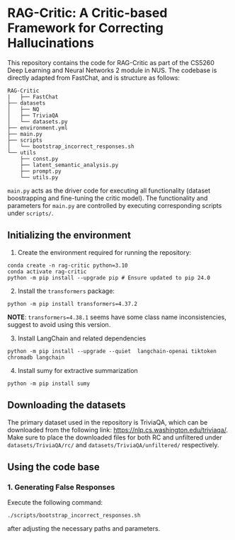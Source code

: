 # RAG-Critic: A Critic-based Framework for Correcting Hallucinations

This repository contains the code for RAG-Critic as part of the CS5260 Deep Learning and Neural Networks 2 module in NUS. The codebase is directly adapted from FastChat, and is structure as follows:

```
RAG-Critic
|   ├── FastChat
├── datasets
│   ├── NQ
│   ├── TriviaQA
│   └── datasets.py
├── environment.yml
├── main.py
├── scripts
│   └── bootstrap_incorrect_responses.sh
└── utils
    ├── const.py
    ├── latent_semantic_analysis.py
    ├── prompt.py
    └── utils.py
```

`main.py` acts as the driver code for executing all functionality (dataset boostrapping and fine-tuning the critic model). The functionality and parameters for `main.py` are controlled by executing corresponding scripts under `scripts/`.

## Initializing the environment

1. Create the environment required for running the repository:

```
conda create -n rag-critic python=3.10
conda activate rag-critic
python -m pip install --upgrade pip # Ensure updated to pip 24.0
```

2. Install the `transformers` package:

```
python -m pip install transformers=4.37.2
```

**NOTE**: `transformers=4.38.1` seems have some class name inconsistencies, suggest to avoid using this version.

<!-- 3. Install the FastChat dependencies:

```
cd FastChat
python -m pip install -e ".[model_worker,webui]"
``` -->

3. Install LangChain and related dependencies

```
python -m pip install --upgrade --quiet  langchain-openai tiktoken chromadb langchain
```

4. Install sumy for extractive summarization

```
python -m pip install sumy
```

## Downloading the datasets

The primary dataset used in the repository is TriviaQA, which can be downloaded from the following link: https://nlp.cs.washington.edu/triviaqa/. Make sure to place the downloaded files for both RC and unfiltered under `datasets/TriviaQA/rc/` and `datasets/TriviaQA/unfiltered/` respectively.

## Using the code base

### 1. Generating False Responses

Execute the following command:

```
./scripts/bootstrap_incorrect_responses.sh
```

after adjusting the necessary paths and parameters.
